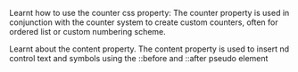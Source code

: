 Learnt how to use the counter css property: The counter property is used in conjunction with the counter system to create custom counters, often for ordered list or custom numbering scheme.

Learnt about the content property. The content property is used to insert nd control text and symbols using the ::before and ::after pseudo element